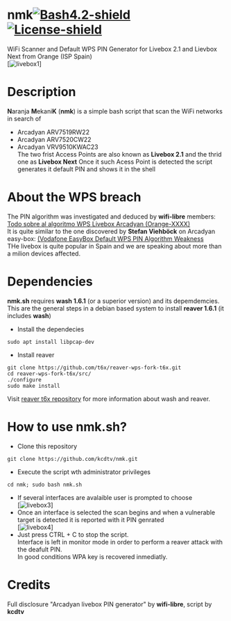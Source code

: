 # nmk[![Bash4.2-shield]](http://tldp.org/LDP/abs/html/bashver4.html#AEN21220) [![License-shield]](https://raw.githubusercontent.com/v1s1t0r1sh3r3/airgeddon/master/LICENSE.md)   
WiFi Scanner and Default WPS PIN Generator for Livebox 2.1 and Lievbox Next from Orange (ISP Spain)  
[![livebox1]]  

# Description
**N**aranja **M**ekani**K** (**nmk**) is a simple bash script that scan the WiFi networks in search of 
 - Arcadyan ARV7519RW22 
 - Arcadyan ARV7520CW22  
 - Arcadyan VRV9510KWAC23  
 The two frist Access Points are also known as **Livebox 2.1** and the thrid one as **Livebox Next**
 Once it such Acess Point is detected the script generates it default PIN and shows it in the shell
 
 # About the WPS breach
The PIN algorithm was investigated and deduced by **wifi-libre** members: [Todo sobre al algoritmo WPS Livebox Arcadyan (Orange-XXXX)](https://www.wifi-libre.com/topic-869-todo-sobre-al-algoritmo-wps-livebox-arcadyan-orange-xxxx.html#p7018)  
It is quite similar to the one discovered by **Stefan Viehböck** on Arcadyan easy-box: [(Vodafone EasyBox Default WPS PIN Algorithm Weakness](http://seclists.org/fulldisclosure/2013/Aug/51)  
THe livebox is quite popular in Spain and we are speaking about more than a milion devices affected.  

# Dependencies
**nmk.sh** requires **wash 1.6.1** (or a superior version) and its depemdemcies.  
This are the general steps in a debian based system to install **reaver 1.6.1** (it includes **wash**)  
 - Install the dependecies    
~~~
sudo apt install libpcap-dev
~~~
 - Install reaver
~~~
git clone https://github.com/t6x/reaver-wps-fork-t6x.git
cd reaver-wps-fork-t6x/src/
./configure
sudo make install
~~~  
Visit [reaver t6x repository](https://github.com/t6x/reaver-wps-fork-t6x) for more information about wash and reaver.  

# How to use nmk.sh?
 - Clone this repository  
 ~~~
 git clone https://github.com/kcdtv/nmk.git
 ~~~
 - Execute the script wth administrator privileges
 ~~~
 cd nmk; sudo bash nmk.sh
 ~~~  
 
 - If several interfaces are avalaible user is prompted to choose  
[![livebox3]]  
 - Once an interface is selected the scan begins and when a vulnerable target is detected it is reported with it PIN genrated  
 [![livebox4]]  
 - Just press CTRL + C to stop the script.  
 Interface is left in monitor mode in order to perform a reaver attack with the deafult PIN.  
 In good conditions WPA key is recovered inmediatly.  

# Credits
Full disclosure "Arcadyan livebox PIN generator" by **wifi-libre**, script by **kcdtv**





[livebox1]: https://www.wifi-libre.com/img/members/3/livebox_default_PIN_4.jpg
[lievbox2]: http://pix.toile-libre.org/upload/original/1503195806.png
[livebox3]: http://pix.toile-libre.org/upload/original/1503190103.png
[livebox4]: http://pix.toile-libre.org/upload/original/1503191121.png
[lievbox5]: http://pix.toile-libre.org/upload/original/1503197042.png
[Bash4.2-shield]: https://img.shields.io/badge/bash-4.2%2B-blue.svg?style=flat-square&colorA=273133&colorB=00db00 "Bash 4.2 or later"
[License-shield]: https://img.shields.io/badge/license-GPL%20v3%2B-blue.svg?style=flat-square&colorA=273133&colorB=bd0000 "GPL v3+"  
